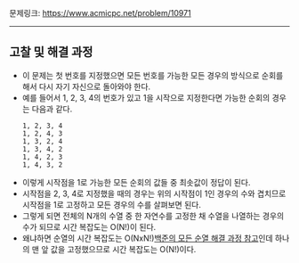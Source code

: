 문제링크: https://www.acmicpc.net/problem/10971
- - -
## 고찰 및 해결 과정
- 이 문제는 첫 번호를 지정했으면 모든 번호를 가능한 모든 경우의 방식으로 순회를 해서 다시 자기 자신으로 돌아와야 한다.  
- 예를 들어서 1, 2, 3, 4의 번호가 있고 1을 시작으로 지정한다면 가능한 순회의 경우는 다음과 같다.  
  ```TEXT
  1, 2, 3, 4
  1, 2, 4, 3
  1, 3, 2, 4
  1, 3, 4, 2
  1, 4, 2, 3
  1, 4, 3, 2
  ``` 
- 이렇게 시작점을 1로 가능한 모든 순회의 값들 중 최솟값이 정답이 된다.  
- 시작점을 2, 3, 4로 지정했을 때의 경우는 위의 시작점이 1인 경우의 수와 겹치므로 시작점을 1로 고정하고 모든 경우의 수를 살펴보면 된다.  
- 그렇게 되면 전체의 N개의 수열 중 한 자연수를 고정한 채 수열을 나열하는 경우의 수가 되므로 시간 복잡도는 O(N!)이 된다.  
- 왜냐하면 순열의 시간 복잡도는 O(NxN!)[백준의 모든 순열 해결 과정 참고](https://github.com/vmfaldwntjd/Algorithm/tree/master/BaekjoonAlgorithm/%EC%9E%90%EB%B0%94/%EB%B8%8C%EB%A3%A8%ED%8A%B8%ED%8F%AC%EC%8A%A4/%5B%EB%B0%B1%EC%A4%80%2010974%EB%B2%88%5D%EB%AA%A8%EB%93%A0%20%EC%88%9C%EC%97%B4)인데 하나의 맨 앞 값을 고정했으므로  시간 복잡도는 O(N!)이다.  